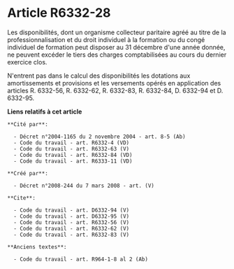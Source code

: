 # Article R6332-28

Les disponibilités, dont un organisme collecteur paritaire agréé au titre de la professionnalisation et du droit individuel à
la formation ou du congé individuel de formation peut disposer au 31 décembre d'une année donnée, ne peuvent excéder le tiers
des charges comptabilisées au cours du dernier exercice clos. 

N'entrent pas dans le calcul des disponibilités les dotations aux amortissements et provisions et les versements opérés en
application des articles R. 6332-56, R. 6332-62, R. 6332-83, R. 6332-84, D. 6332-94 et D. 6332-95.

**Liens relatifs à cet article**

	**Cité par**:

	  - Décret n°2004-1165 du 2 novembre 2004 - art. 8-5 (Ab)
	  - Code du travail - art. R6332-4 (VD)
	  - Code du travail - art. R6332-63 (V)
	  - Code du travail - art. R6332-84 (VD)
	  - Code du travail - art. R6333-11 (VD)

	**Créé par**:

	  - Décret n°2008-244 du 7 mars 2008 - art. (V)

	**Cite**:

	  - Code du travail - art. D6332-94 (V)
	  - Code du travail - art. D6332-95 (V)
	  - Code du travail - art. R6332-56 (V)
	  - Code du travail - art. R6332-62 (V)
	  - Code du travail - art. R6332-83 (V)

	**Anciens textes**:

	  - Code du travail - art. R964-1-8 al 2 (Ab)
